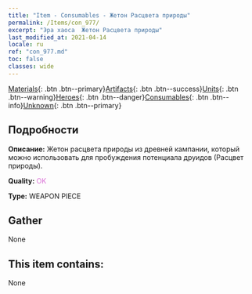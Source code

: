 ```yaml
---
title: "Item - Consumables - Жетон Расцвета природы"
permalink: /Items/con_977/
excerpt: "Эра хаоса  Жетон Расцвета природы"
last_modified_at: 2021-04-14
locale: ru
ref: "con_977.md"
toc: false
classes: wide
---
```

 [Materials](/ru/Items/){: .btn .btn--primary}[Artifacts](/ru/Items/Artifacts/){: .btn .btn--success}[Units](/ru/Items/Units/){: .btn .btn--warning}[Heroes](/ru/Items/Heroes/){: .btn .btn--danger}[Consumables](/ru/Items/Consumables/){: .btn .btn--info}[Unknown](/ru/Items/Unknown/){: .btn .btn--primary}

## Подробности
 **Описание:** Жетон расцвета природы из древней кампании, который можно использовать для пробуждения потенциала друидов (Расцвет природы).

 **Quality:** <span style="color: #DA70D6">OK</span>

 **Type:** WEAPON PIECE

## Gather

  None

## This item contains:

  None

